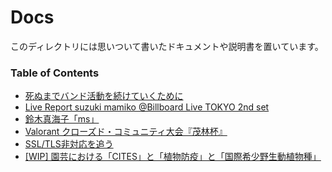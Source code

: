 # Docs

このディレクトリには思いついて書いたドキュメントや説明書を置いています。

### Table of Contents

- [死ぬまでバンド活動を続けていくために](https://github.com/pistachiostudio/main/blob/main/docs/allaboutpistachio.md)
- [Live Report suzuki mamiko @Billboard Live TOKYO 2nd set](https://github.com/pistachiostudio/main/blob/main/docs/mmklivereport.md)
- [鈴木真海子「ms」](https://github.com/pistachiostudio/main/blob/main/docs/ms_docs.md)
- [Valorant クローズド・コミュニティ大会『茂林杯』](https://github.com/pistachiostudio/main/blob/main/docs/shigebayashihai.md)
- [SSL/TLS非対応を追う](https://github.com/pistachiostudio/main/blob/main/docs/sslchecker.md)
- [[WIP] 園芸における「CITES」と「植物防疫」と「国際希少野生動植物種」](https://github.com/pistachiostudio/main/blob/main/docs/cites.md)